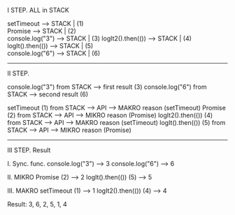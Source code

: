 I STEP. ALL in STACK

 setTimeout --> STACK | (1)  <br>
 Promise --> STACK | (2)  
 console.log("3") --> STACK | (3)
 logIt2().then(()) --> STACK | (4)  
 logIt().then(()) --> STACK | (5)  
 console.log("6") --> STACK | (6)

---

II STEP.

console.log("3") from STACK --> first result (3)
console.log("6") from STACK --> second result (6)

setTimeout (1) from STACK --> API --> MAKRO reason (setTimeout)
Promise (2) from STACK --> API --> MIKRO reason (Promise)
logIt2().then(()) (4) from STACK --> API --> MAKRO reason (setTimeout)
logIt().then(()) (5) from STACK --> API --> MIKRO reason (Promise)

---

III STEP. Result

I. Sync. func.
console.log("3") --> 3
console.log("6") --> 6

II. MIKRO
Promise (2) --> 2
logIt().then(()) (5) --> 5

III. MAKRO
setTimeout (1) --> 1
logIt2().then(()) (4) --> 4

Result: 3, 6, 2, 5, 1, 4
